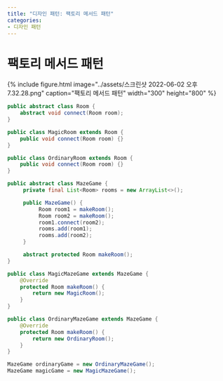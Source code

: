 ```yaml
---
title: "디자인 패턴: 팩토리 메서드 패턴"
categories:
- 디자인 패턴
---
```


# 팩토리 메서드 패턴

{% include figure.html image="../assets/스크린샷 2022-06-02 오후 7.32.28.png" caption="팩토리 메서드 패턴" width="300" height="800" %}

```java
public abstract class Room {
    abstract void connect(Room room);
}

public class MagicRoom extends Room {
    public void connect(Room room) {}
}

public class OrdinaryRoom extends Room {
    public void connect(Room room) {}
}

public abstract class MazeGame {
     private final List<Room> rooms = new ArrayList<>();

     public MazeGame() {
          Room room1 = makeRoom();
          Room room2 = makeRoom();
          room1.connect(room2);
          rooms.add(room1);
          rooms.add(room2);
     }

     abstract protected Room makeRoom();
}
```

```java
public class MagicMazeGame extends MazeGame {
    @Override
    protected Room makeRoom() {
        return new MagicRoom();
    }
}

public class OrdinaryMazeGame extends MazeGame {
    @Override
    protected Room makeRoom() {
        return new OrdinaryRoom();
    }
}

MazeGame ordinaryGame = new OrdinaryMazeGame();
MazeGame magicGame = new MagicMazeGame();
```

